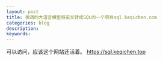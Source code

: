 ```yaml
---
layout: post
title: 微调的大语言模型将英文转成SQL的一个项目sql.keqichen.com
categories: blog
description:                                     
keywords: 
---
```

可以访问，应该这个网站还活着。
[https://sql.keqichen.top ](https://sql.keqichen.top/)